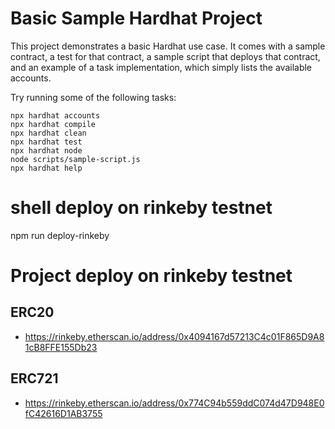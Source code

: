 # Basic Sample Hardhat Project

This project demonstrates a basic Hardhat use case. It comes with a sample contract, a test for that contract, a sample script that deploys that contract, and an example of a task implementation, which simply lists the available accounts.

Try running some of the following tasks:

```shell
npx hardhat accounts
npx hardhat compile
npx hardhat clean
npx hardhat test
npx hardhat node
node scripts/sample-script.js
npx hardhat help
```

# shell deploy on rinkeby testnet

npm run deploy-rinkeby

# Project deploy on rinkeby testnet


## ERC20
- https://rinkeby.etherscan.io/address/0x4094167d57213C4c01F865D9A81cB8FFE155Db23

## ERC721
- https://rinkeby.etherscan.io/address/0x774C94b559ddC074d47D948E0fC42616D1AB3755
